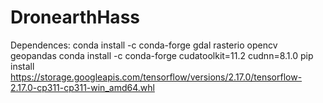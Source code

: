 # DronearthHass
Dependences: 
conda install -c conda-forge gdal rasterio opencv geopandas 
conda install -c conda-forge cudatoolkit=11.2 cudnn=8.1.0
pip install https://storage.googleapis.com/tensorflow/versions/2.17.0/tensorflow-2.17.0-cp311-cp311-win_amd64.whl
